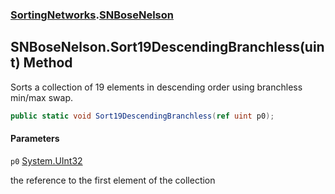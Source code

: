 ### [SortingNetworks](SortingNetworks.md 'SortingNetworks').[SNBoseNelson](SortingNetworks.SNBoseNelson.md 'SortingNetworks.SNBoseNelson')

## SNBoseNelson.Sort19DescendingBranchless(uint) Method

Sorts a collection of 19 elements in descending order using branchless min/max swap.

```csharp
public static void Sort19DescendingBranchless(ref uint p0);
```
#### Parameters

<a name='SortingNetworks.SNBoseNelson.Sort19DescendingBranchless(uint).p0'></a>

`p0` [System.UInt32](https://docs.microsoft.com/en-us/dotnet/api/System.UInt32 'System.UInt32')

the reference to the first element of the collection